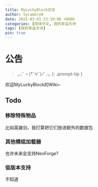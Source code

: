 ```yaml
---
title: MyLuckyBlock总览
author: Sycamore0
date: 2025-03-01 23:10:00 +0800
categories: [简体中文, 我的幸运方块
tags: [我的幸运方块]
pin: true
---
```


# 公告

> ｡:.ﾟヽ(*´∀`)ﾉﾟ.:｡
{: .prompt-tip }

欢迎MyLuckyBlock的Wiki~

## Todo
### 移除特殊物品
比如英雄剑，我打算把它们放进额外的数据包
### 其他模组加载器
也许未来会支持NeoForge?
### 低版本支持
不知道